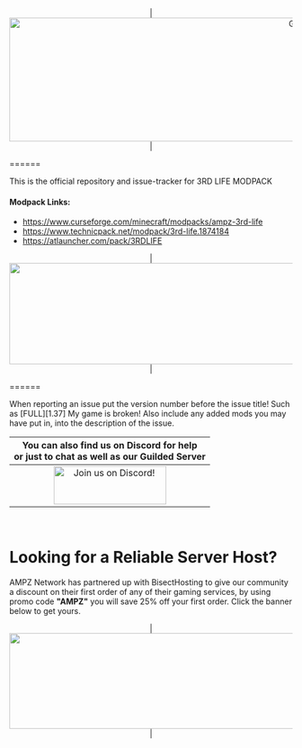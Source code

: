 <p align="center">
| <img src="https://www.bisecthosting.com/images/CF/3rd_Life/BH_3L_Header.png" alt="Get your server today!" width="1126" height="220"></a>|
</p>
======

This is the official repository and issue-tracker for 3RD LIFE MODPACK
    
#### Modpack Links: 
+ https://www.curseforge.com/minecraft/modpacks/ampz-3rd-life
+ https://www.technicpack.net/modpack/3rd-life.1874184 
+ https://atlauncher.com/pack/3RDLIFE 

  
<p align="center">
| <img src="https://www.bisecthosting.com/images/CF/3rd_Life/BH_3L_Support.png" alt="Get your server today!"  width="1920" height="180"></a>|
</p>
======

When reporting an issue put the version number before the issue title! Such as [FULL][1.37] My game is broken! Also include any added mods you may have put in, into the description of the issue. 
 
   
|You can also find us on Discord for help<br>or just to chat as well as our Guilded Server|
|:------------:|
|<a href="https://discord.gg/enrpMDd"><img src="https://discordapp.com/assets/fc0b01fe10a0b8c602fb0106d8189d9b.png" alt="Join us on Discord!"  width="200" height="68"></a>|
<br>

Looking for a Reliable Server Host?
======
AMPZ Network has partnered up with BisectHosting to give our community a discount on their first order of any of their gaming services, by using promo code **"AMPZ"** you will save 25% off your first order. Click the banner below to get yours. 

<p align="center">
| <a href="https://bisecthosting.com/AMPZ"><img src="https://www.bisecthosting.com/images/CF/3rd_Life/BH_3L_PromoCard.png" alt="Get your server today!"  width="1920" height="170"></a>|
</p>
